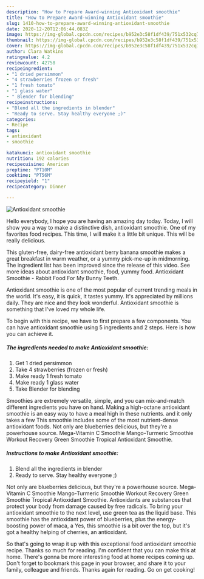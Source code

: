 ```yaml
---
description: "How to Prepare Award-winning Antioxidant smoothie"
title: "How to Prepare Award-winning Antioxidant smoothie"
slug: 1410-how-to-prepare-award-winning-antioxidant-smoothie
date: 2020-12-20T12:06:44.083Z
image: https://img-global.cpcdn.com/recipes/b952e3c58f1df439/751x532cq70/antioxidant-smoothie-recipe-main-photo.jpg
thumbnail: https://img-global.cpcdn.com/recipes/b952e3c58f1df439/751x532cq70/antioxidant-smoothie-recipe-main-photo.jpg
cover: https://img-global.cpcdn.com/recipes/b952e3c58f1df439/751x532cq70/antioxidant-smoothie-recipe-main-photo.jpg
author: Clara Watkins
ratingvalue: 4.2
reviewcount: 42758
recipeingredient:
- "1 dried persimmon"
- "4 strawberries frozen or fresh"
- "1 fresh tomato"
- "1 glass water"
- " Blender for blending"
recipeinstructions:
- "Blend all the ingredients in blender"
- "Ready to serve. Stay healthy everyone ;)"
categories:
- Recipe
tags:
- antioxidant
- smoothie

katakunci: antioxidant smoothie 
nutrition: 192 calories
recipecuisine: American
preptime: "PT10M"
cooktime: "PT56M"
recipeyield: "1"
recipecategory: Dinner

---
```



![Antioxidant smoothie](https://img-global.cpcdn.com/recipes/b952e3c58f1df439/751x532cq70/antioxidant-smoothie-recipe-main-photo.jpg)

Hello everybody, I hope you are having an amazing day today. Today, I will show you a way to make a distinctive dish, antioxidant smoothie. One of my favorites food recipes. This time, I will make it a little bit unique. This will be really delicious.

This gluten-free, dairy-free antioxidant berry banana smoothie makes a great breakfast in warm weather, or a yummy pick-me-up in midmorning. The ingredient list has been improved since the release of this video. See more ideas about antioxidant smoothie, food, yummy food. Antioxidant Smoothie - Rabbit Food For My Bunny Teeth.

Antioxidant smoothie is one of the most popular of current trending meals in the world. It's easy, it is quick, it tastes yummy. It's appreciated by millions daily. They are nice and they look wonderful. Antioxidant smoothie is something that I've loved my whole life.


To begin with this recipe, we have to first prepare a few components. You can have antioxidant smoothie using 5 ingredients and 2 steps. Here is how you can achieve it.

<!--inarticleads1-->

##### The ingredients needed to make Antioxidant smoothie:

1. Get 1 dried persimmon
1. Take 4 strawberries (frozen or fresh)
1. Make ready 1 fresh tomato
1. Make ready 1 glass water
1. Take  Blender for blending


Smoothies are extremely versatile, simple, and you can mix-and-match different ingredients you have on hand. Making a high-octane antioxidant smoothie is an easy way to have a meal high in these nutrients. and it only takes a few This smoothie includes some of the most nutrient-dense antioxidant foods. Not only are blueberries delicious, but they&#39;re a powerhouse source. Mega-Vitamin C Smoothie Mango-Turmeric Smoothie Workout Recovery Green Smoothie Tropical Antioxidant Smoothie. 

<!--inarticleads2-->

##### Instructions to make Antioxidant smoothie:

1. Blend all the ingredients in blender
1. Ready to serve. Stay healthy everyone ;)


Not only are blueberries delicious, but they&#39;re a powerhouse source. Mega-Vitamin C Smoothie Mango-Turmeric Smoothie Workout Recovery Green Smoothie Tropical Antioxidant Smoothie. Antioxidants are substances that protect your body from damage caused by free radicals. To bring your antioxidant smoothie to the next level, use green tea as the liquid base. This smoothie has the antioxidant power of blueberries, plus the energy-boosting power of maca, a Yes, this smoothie is a bit over the top, but it&#39;s got a healthy helping of cherries, an antioxidant. 

So that's going to wrap it up with this exceptional food antioxidant smoothie recipe. Thanks so much for reading. I'm confident that you can make this at home. There's gonna be more interesting food at home recipes coming up. Don't forget to bookmark this page in your browser, and share it to your family, colleague and friends. Thanks again for reading. Go on get cooking!
